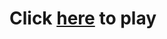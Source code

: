 # Click [here](http://htmlpreview.github.io/?https://raw.githubusercontent.com/madelson/Escape/master/escape.html) to play